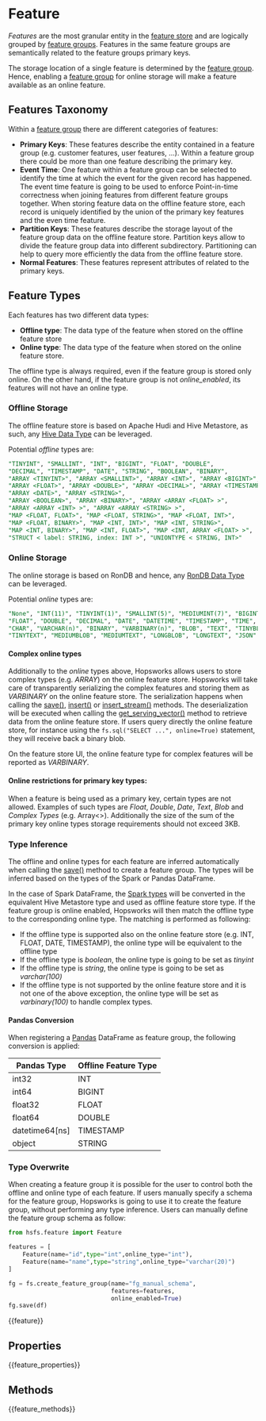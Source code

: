 # Feature

*Features* are the most granular entity in the [feature store](feature_store.md) and are
logically grouped by [feature groups](feature_group.md).
Features in the same feature groups are semantically related to the feature groups primary keys.

The storage location of a single feature is determined by the
[feature group](feature_group.md). Hence, enabling a [feature group](feature_group.md)
for online storage will make a feature available as an online feature.

## Features Taxonomy

Within a [feature group](feature_group.md) there are different categories of features:

* **Primary Keys**: These features describe the entity contained in a feature group (e.g. customer features, user features, ...). Within a feature group there could be more than one feature describing the primary key.
* **Event Time**: One feature within a feature group can be selected to identify the time at which the event for the given record has happened. The event time feature is going to be used to enforce Point-in-time correctness when joining features from different feature groups together. When storing feature data on the offline feature store, each record is uniquely identified by the union of the primary key features and the even time feature.
* **Partition Keys**: These features describe the storage layout of the feature group data on the offline feature store. Partition keys allow to divide the feature group data into different subdirectory. Partitioning can help to query more efficiently the data from the offline feature store.
* **Normal Features**: These features represent attributes of related to the primary keys.

## Feature Types

Each features has two different data types:

* **Offline type**: The data type of the feature when stored on the offline feature store
* **Online type**: The data type of the feature when stored on the online feature store.

The offline type is always required, even if the feature group is stored only online. On the other hand, if the feature group is not *online_enabled*, its features will not have an online type.

### Offline Storage

The offline feature store is based on Apache Hudi and Hive Metastore, as such, any
[Hive Data Type](https://cwiki.apache.org/confluence/display/Hive/LanguageManual+Types)
can be leveraged.

Potential *offline* types are:

```SQL
"TINYINT", "SMALLINT", "INT", "BIGINT", "FLOAT", "DOUBLE",
"DECIMAL", "TIMESTAMP", "DATE", "STRING", "BOOLEAN", "BINARY",
"ARRAY <TINYINT>", "ARRAY <SMALLINT>", "ARRAY <INT>", "ARRAY <BIGINT>",
"ARRAY <FLOAT>", "ARRAY <DOUBLE>", "ARRAY <DECIMAL>", "ARRAY <TIMESTAMP>",
"ARRAY <DATE>", "ARRAY <STRING>",
"ARRAY <BOOLEAN>", "ARRAY <BINARY>", "ARRAY <ARRAY <FLOAT> >",
"ARRAY <ARRAY <INT> >", "ARRAY <ARRAY <STRING> >",
"MAP <FLOAT, FLOAT>", "MAP <FLOAT, STRING>", "MAP <FLOAT, INT>",
"MAP <FLOAT, BINARY>", "MAP <INT, INT>", "MAP <INT, STRING>",
"MAP <INT, BINARY>", "MAP <INT, FLOAT>", "MAP <INT, ARRAY <FLOAT> >",
"STRUCT < label: STRING, index: INT >", "UNIONTYPE < STRING, INT>"
```

### Online Storage

The online storage is based on RonDB and hence, any
[RonDB Data Type](https://dev.mysql.com/doc/refman/8.0/en/data-types.html)
can be leveraged.

Potential *online* types are:

```SQL
"None", "INT(11)", "TINYINT(1)", "SMALLINT(5)", "MEDIUMINT(7)", "BIGINT(20)",
"FLOAT", "DOUBLE", "DECIMAL", "DATE", "DATETIME", "TIMESTAMP", "TIME", "YEAR",
"CHAR", "VARCHAR(n)", "BINARY", "VARBINARY(n)", "BLOB", "TEXT", "TINYBLOB",
"TINYTEXT", "MEDIUMBLOB", "MEDIUMTEXT", "LONGBLOB", "LONGTEXT", "JSON"
```

#### Complex online types

Additionally to the *online* types above, Hopsworks allows users to store complex types (e.g. *ARRAY<INT>*) on the online feature store.
Hopsworks will take care of transparently serializing the complex features and storing them as *VARBINARY* on the online feature store. The serialization happens when calling the [save()](../api/feature_group_api/#save), [insert()](../api/feature_group_api/#insert) or [insert_stream()](../api/feature_group_api/#insert_stream) methods. The deserialization will be executed when calling the [get_serving_vector()](../api/training_dataset_api/#get_serving_vector) method to retrieve data from the online feature store.
If users query directly the online feature store, for instance using the `fs.sql("SELECT ...", online=True)` statement, they will receive back a binary blob.

On the feature store UI, the online feature type for complex features will be reported as *VARBINARY*.

#### Online restrictions for primary key types:

When a feature is being used as a primary key, certain types are not allowed. Examples of such types are *Float*, *Double*, *Date*, *Text*, *Blob* and *Complex Types*  (e.g. Array<>). Additionally the size of the sum of the primary key online types storage requirements should not exceed 3KB.

### Type Inference

The offline and online types for each feature are inferred automatically when calling the [save()](../api/feature_group_api/#save) method to create a feature group. The types will be inferred based on the types of the Spark or Pandas DataFrame.

In the case of Spark DataFrame, the [Spark types](https://spark.apache.org/docs/latest/sql-ref-datatypes.html) will be converted in the equivalent Hive Metastore type and used as offline feature store type. If the feature group is online enabled, Hopsworks will then match the offline type to the corresponding online type. The matching is performed as following:

* If the offline type is supported also on the online feature store (e.g. INT, FLOAT, DATE, TIMESTAMP), the online type will be equivalent to the offline type
* If the offline type is *boolean*, the online type is going to be set as *tinyint*
* If the offline type is *string*, the online type is going to be set as *varchar(100)*
* If the offline type is not supported by the online feature store and it is not one of the above exception, the online type will be set as *varbinary(100)* to handle complex types.

#### Pandas Conversion

When registering a [Pandas](https://pandas.pydata.org/) DataFrame as feature group, the following conversion is applied:

| Pandas Type        | Offline Feature Type|
| ------------------ | ------------------- |
| int32              | INT                 |
| int64              | BIGINT              |
| float32            | FLOAT               |
| float64            | DOUBLE              |
| datetime64[ns]     | TIMESTAMP           |
| object             | STRING              |


### Type Overwrite

When creating a feature group it is possible for the user to control both the offline and online type of each feature. If users manually specify a schema for the feature group, Hopsworks is going to use it to create the feature group, without performing any type inference.
Users can manually define the feature group schema as follow:

```python
from hsfs.feature import Feature

features = [
    Feature(name="id",type="int",online_type="int"),
    Feature(name="name",type="string",online_type="varchar(20)")
]

fg = fs.create_feature_group(name="fg_manual_schema",
                             features=features,
                             online_enabled=True)
fg.save(df)
```

{{feature}}

## Properties

{{feature_properties}}

## Methods

{{feature_methods}}
